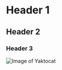 # Header 1
## Header 2
### Header 3
![Image of Yaktocat](https://octodex.github.com/images/yaktocat.png)